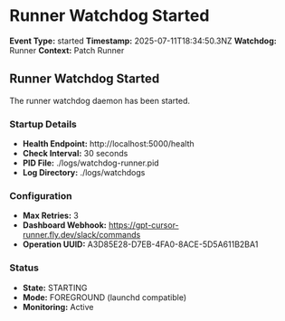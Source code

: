 # Runner Watchdog Started

**Event Type:** started
**Timestamp:** 2025-07-11T18:34:50.3NZ
**Watchdog:** Runner
**Context:** Patch Runner


## Runner Watchdog Started

The runner watchdog daemon has been started.

### Startup Details
- **Health Endpoint:** http://localhost:5000/health
- **Check Interval:** 30 seconds
- **PID File:** ./logs/watchdog-runner.pid
- **Log Directory:** ./logs/watchdogs

### Configuration
- **Max Retries:** 3
- **Dashboard Webhook:** https://gpt-cursor-runner.fly.dev/slack/commands
- **Operation UUID:** A3D85E28-D7EB-4FA0-8ACE-5D5A611B2BA1

### Status
- **State:** STARTING
- **Mode:** FOREGROUND (launchd compatible)
- **Monitoring:** Active


